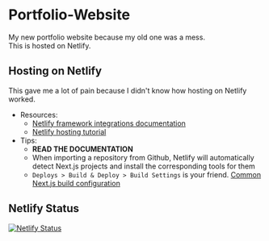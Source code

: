 # Portfolio-Website

My new portfolio website because my old one was a mess.
<br>
This is hosted on Netlify.

## Hosting on Netlify
This gave me a lot of pain because I didn't know how hosting on Netlify worked.
<br>
- Resources:
    - [Netlify framework integrations documentation](https://docs.netlify.com/integrations/frameworks/)
    - [Netlify hosting tutorial](https://www.youtube.com/watch?v=wKC70r3xbKU)
- Tips:
    - **READ THE DOCUMENTATION**
    - When importing a repository from Github, Netlify will automatically detect Next.js projects and install the corresponding tools for them
    - `Deploys > Build & Deploy > Build Settings` is your friend. [Common Next.js build configuration](https://docs.netlify.com/integrations/frameworks/#next-js)

## Netlify Status
[![Netlify Status](https://api.netlify.com/api/v1/badges/edeec737-c8a3-49c8-af5e-428913476cbe/deploy-status)](https://app.netlify.com/sites/practical-lumiere-f94582/deploys)